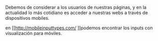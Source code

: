 Debemos de considerar a los usuarios de nuestras páginas, y en la actualidad lo más cotidiano es acceder a nuestras webs a través de dispositivos mobiles.


en [[http://mobileinputtypes.com/ ]]podemos encontrar los inputs con visualización para móviles.